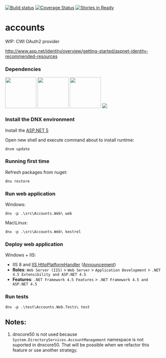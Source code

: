 [![Build status](https://ci.appveyor.com/api/projects/status/34m8w6uq27u0a9ey?svg=true)](https://ci.appveyor.com/project/contascwi/accounts)
[![Coverage Status](https://coveralls.io/repos/CWISoftware/accounts/badge.svg?branch=master&service=github)](https://coveralls.io/github/CWISoftware/accounts?branch=master)
[![Stories in Ready](https://badge.waffle.io/CWISoftware/accounts.png?label=ready&title=Ready)](https://waffle.io/CWISoftware/accounts)

# accounts
WIP: CWI OAuth2 provider

http://www.asp.net/identity/overview/getting-started/aspnet-identity-recommended-resources

### Dependencies

[<img src="https://raw.githubusercontent.com/isaacs/npm/master/html/npm-256-square.png" width="100" height="100">](https://www.npmjs.com/package/npm)
[<img src="http://www.codingpedia.org/wp-content/uploads/2014/04/gulp-2x.png" width="100" height="100">](https://github.com/gulpjs/gulp/blob/master/docs/getting-started.md)
[<img src="http://yeoman.io/static/tool-bower.2cc5d0d1ec.png" width="100" height="100">](http://bower.io/#install-bower)
[<img src="https://upload.wikimedia.org/wikipedia/commons/thumb/a/a6/TypeScript_Logo.png/220px-TypeScript_Logo.png">](http://www.typescriptlang.org/)

### Install the DNX environment

Install the [ASP.NET 5](https://github.com/aspnet/Home#cmd)

Open new shell and execute command about to install runtime:

	dnvm update

### Running first time

Refresh packages from nuget:

	dnu restore

### Run web application

Windows:

	dnx -p .\src\Accounts.Web\ web

Mac\Linux:

	dnx -p .\src\Accounts.Web\ kestrel

### Deploy web application

Windows + IIS:

* IIS 8 and [IIS HttpPlatformHandler](http://www.iis.net/downloads/microsoft/httpplatformhandler) ([Announcement](http://blogs.msdn.com/b/webdev/archive/2015/10/15/announcing-availability-of-asp-net-5-beta8.aspx))
* **Roles**: `Web Server (IIS)` > `Web Server` > `Application Development` > `.NET 4.5 Extensibility and ASP.NET 4.5`
* **Features**: `.NET Framework 4.5 Features` > `.NET Framework 4.5 and ASP.NET 4.5`

### Run tests

    dnx -p .\test\Accounts.Web.Tests\ test

## Notes:

1. dnxcore50 is not used because `System.DirectoryServices.AccountManagement` namespace is not suported in dnxcore50. That will be possible when we refactor this feature or use another strategy.
